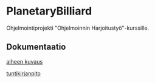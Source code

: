 # PlanetaryBilliard
Ohjelmointiprojekti "Ohjelmoinnin Harjoitustyö"-kurssille. 

## Dokumentaatio
[aiheen kuvaus](dokumentaatio/aiheenKuvausJaRakenne.md)

[tuntikirjanpito](dokumentaatio/tuntikirjanpito.md)
